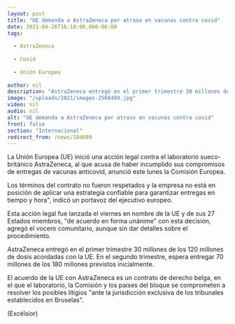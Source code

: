 ```yaml
---
layout: post
title: "UE demanda a AstraZeneca por atraso en vacunas contra covid"
date: 2021-04-26T16:18:00.000-06:00
tags:
  
  - AstraZeneca
  
  - Covid
  
  - Unión Europea
  
author: nil
description: "AstraZeneca entregó en el primer trimestre 30 millones de los 120 millones de dosis acordadas con la UE, se informó"
image: "/uploads/2021/images-2568489.jpg"
video: nil
audio: nil
alt: "UE demanda a AstraZeneca por atraso en vacunas contra covid"
front: false
section: "Internacional"
redirect_from: /news/184099
---
```


La Unión Europea (UE) inició una acción legal contra el laboratorio sueco-británico AstraZeneca, al que acusa de haber incumplido sus compromisos de entregas de vacunas anticovid, anunció este lunes la Comisión Europea.

Los términos del contrato no fueron respetados y la empresa no está en posición de aplicar una estrategia confiable para garantizar entregas en tiempo y hora", indicó un portavoz del ejecutivo europeo.

Esta acción legal fue lanzada el viernes en nombre de la UE y de sus 27 Estados miembros, "de acuerdo en forma unánime" con esta decisión, agregó el vocero comunitario, aunque sin dar detalles sobre el procedimiento.

AstraZeneca entregó en el primer trimestre 30 millones de los 120 millones de dosis acordadas con la UE. En el segundo trimestre, espera entregar 70 millones de los 180 millones previstos inicialmente.

El acuerdo de la UE con AstraZeneca es un contrato de derecho belga, en el que el laboratorio, la Comisión y los países del bloque se comprometen a resolver los posibles litigios "ante la jurisdicción exclusiva de los tribunales establecidos en Bruselas".

(Excélsior)